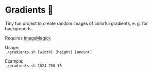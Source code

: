 # Gradients :rainbow:
Tiny fun project to create random images of colorful gradients, e. g. for backgrounds.

Requires [ImageMagick](https://github.com/ImageMagick/ImageMagick)

Usage:  
`./gradients.sh [width] [height] [amount]`

Example:  
`./gradients.sh 1024 768 10`
